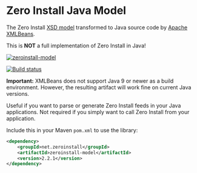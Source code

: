 Zero Install Java Model
=======================

The Zero Install [XSD model](https://0install.de/schema/injector/interface/interface.xsd) transformed to Java source code by [Apache XMLBeans](https://xmlbeans.apache.org/).

This is **NOT** a full implementation of Zero Install in Java!

[![zeroinstall-model](https://img.shields.io/maven-central/v/net.zeroinstall/zeroinstall-model.svg)](https://mvnrepository.com/artifact/net.zeroinstall/zeroinstall-model)

[![Build status](https://img.shields.io/appveyor/ci/0install/0install-java.svg)](https://ci.appveyor.com/project/0install/0install-java)

**Important:** XMLBeans does not support Java 9 or newer as a build environment. However, the resulting artifact will work fine on current Java versions.

Useful if you want to parse or generate Zero Install feeds in your Java applications. Not required if you simply want to call Zero Install from your application.

Include this in your Maven ```pom.xml``` to use the library:
```xml
<dependency>
    <groupId>net.zeroinstall</groupId>
    <artifactId>zeroinstall-model</artifactId>
    <version>2.2.1</version>
</dependency>
```
